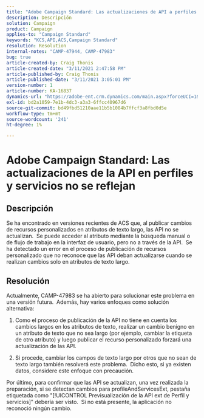 ```yaml
---
title: "Adobe Campaign Standard: Las actualizaciones de API a perfiles y servicios no se reflejan"
description: Descripción
solution: Campaign
product: Campaign
applies-to: "Campaign Standard"
keywords: "KCS,API,ACS,Campaign Standard"
resolution: Resolution
internal-notes: "CAMP-47944, CAMP-47983"
bug: true
article-created-by: Craig Thonis
article-created-date: "3/11/2021 2:47:58 PM"
article-published-by: Craig Thonis
article-published-date: "3/11/2021 3:05:01 PM"
version-number: 1
article-number: KA-16837
dynamics-url: "https://adobe-ent.crm.dynamics.com/main.aspx?forceUCI=1&pagetype=entityrecord&etn=knowledgearticle&id=9e584fc3-7882-eb11-a812-000d3a3b2c6b"
exl-id: bd2a1059-7e1b-4dc3-a3a3-6ffcc40967d6
source-git-commit: bd49fbd51210aae11b5b1084b7ffcf3a8fbd0d5e
workflow-type: tm+mt
source-wordcount: '241'
ht-degree: 1%

---
```


# Adobe Campaign Standard: Las actualizaciones de la API en perfiles y servicios no se reflejan

## Descripción


Se ha encontrado en versiones recientes de ACS que, al publicar cambios de recursos personalizados en atributos de texto largo, las API no se actualizan.  Se puede acceder al atributo mediante la búsqueda manual o de flujo de trabajo en la interfaz de usuario, pero no a través de la API.  Se ha detectado un error en el proceso de publicación de recursos personalizado que no reconoce que las API deban actualizarse cuando se realizan cambios solo en atributos de texto largo.


## Resolución


Actualmente, CAMP-47983 se ha abierto para solucionar este problema en una versión futura.  Además, hay varios enfoques como solución alternativa:

1) Como el proceso de publicación de la API no tiene en cuenta los cambios largos en los atributos de texto, realizar un cambio benigno en un atributo de texto que no sea largo (por ejemplo, cambiar la etiqueta de otro atributo) y luego publicar el recurso personalizado forzará una actualización de las API.

2) Si procede, cambiar los campos de texto largo por otros que no sean de texto largo también resolverá este problema.  Dicho esto, si ya existen datos, considere este enfoque con precaución.



Por último, para confirmar que las API se actualizan, una vez realizada la preparación, si se detectan cambios para profileAndServicesExt, pestaña etiquetada como &quot;[!UICONTROL Previsualización de la API ext de Perfil y servicios]&quot; debería ser visto.  Si no está presente, la aplicación no reconoció ningún cambio.
